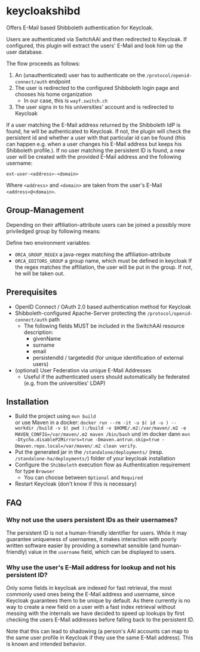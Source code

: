 # keycloakshibd

Offers E-Mail based Shibboleth authentication for Keycloak.

Users are authenticated via SwitchAAI and then redirected to Keycloak. If configured, this plugin
will extract the users' E-Mail and look him up the user database.

The flow proceeds as follows:
1. An (unauthenticated) user has to authenticate on the `/protocol/openid-connect/auth` endpoint
2. The user is redirected to the configured Shibboleth login page and chooses his home organization
    * In our case, this is `wayf.switch.ch`
3. The user signs in to his universities' account and is redirected to Keycloak

If a user matching the E-Mail address returned by the Shibboleth IdP is found, he will be
authenticated to Keycloak. If not, the plugin will check the persistent id and whether
a user with that particular id can be found (this can happen e.g. when a user changes his
E-Mail address but keeps his Shibboleth profile.). If no user matching the persistent ID is
found, a new user will be created with the provided E-Mail address and the following username:

    ext-user-<address>-<domain>
    
Where `<address>` and `<domain>` are taken from the user's E-Mail `<address>@<domain>`.


## Group-Management

Depending on their affiliation-attribute users can be joined a possibly more priviledged group by following means:

Define two environment variables:
   * `ORCA_GROUP_REGEX` a java-regex matching the affiliation-attribute 
   * `ORCA_EDITORS_GROUP` a group name, which must be defined in keycloak
If the regex matches the affiliation, the user will be put in the group. If not, he will be taken out.


## Prerequisites

* OpenID Connect / OAuth 2.0 based authentication method for Keycloak
* Shibboleth-configured Apache-Server protecting the `/protocol/openid-connect/auth` path
    * The following fields MUST be included in the SwitchAAI resource description:
        * givenName
        * surname
        * email
        * persistendId / targetedId (for unique identification of external users)
* (optional) User Federation via unique E-Mail Addresses
    * Useful if the authenticated users should automatically be federated (e.g. from
     the universities' LDAP)
    
## Installation

* Build the project using `mvn build`  
  or use Maven in a docker: `docker run --rm -it -u $( id -u ) --workdir /build -v $( pwd ):/build -v $HOME/.m2:/var/maven/.m2 -e MAVEN_CONFIG=/var/maven/.m2 maven /bin/bash` und im docker dann `mvn -Dtycho.disableP2Mirrors=true -Dmaven.antrun.skip=true -Dmaven.repo.local=/var/maven/.m2 clean verify`.
* Put the generated jar in the `/standalone/deployments/` (resp. `/standalone-ha/deployments/`)
  folder of your keycloak installation
* Configure the `Shibboleth` execution flow as Authentication requirement for type `Browser`
    * You can choose between `Optional` and `Required`
* Restart Keycloak (don't know if this is necessary)

## FAQ

### Why not use the users persistent IDs as their usernames?

The persistent ID is not a human-friendly identifier for users. While it may guarantee uniqueness
of usernames, it makes interaction with poorly written software easier by providing a somewhat
sensible (and human-friendly) value in the `username` field, which can be displayed to
users.

### Why use the user's E-Mail address for lookup and not his persistent ID?

Only some fields in keycloak are indexed for fast retrieval, the most commonly used ones being
the E-Mail address and username, since Keycloak guarantees them to be unique by default. As
there currently is no way to create a new field on a user with a fast index retrieval without
messing with the internals we have decided to speed up lookups by first checking the users
E-Mail addresses before falling back to the persistent ID.

Note that this can lead to shadowing (a person's AAI accounts can map to the same user profile
in Keycloak if they use the same E-Mail address). This is known and intended behavior.
